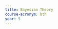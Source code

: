 ```yaml
---
title: Bayesian Theory
course-acronym: bth
year: 5
---
```


<!-- Remove this comment and add a summary! -->

<!-- **Main topics**: -->